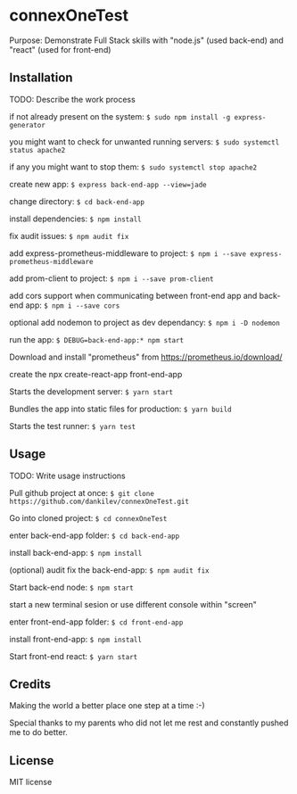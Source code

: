 # connexOneTest

Purpose: Demonstrate Full Stack skills with "node.js" (used back-end) and "react" (used for front-end)

## Installation

TODO: Describe the work process

if not already present on the system: `$ sudo npm install -g express-generator`

you might want to check for unwanted running servers: `$ sudo systemctl status apache2`

if any you might want to stop them: `$ sudo systemctl stop apache2`

create new app: `$ express back-end-app --view=jade`

change directory: `$ cd back-end-app`

install dependencies: `$ npm install`

fix audit issues: `$ npm audit fix`

add express-prometheus-middleware to project: `$ npm i --save express-prometheus-middleware`

add prom-client to project: `$ npm i --save prom-client`

add cors support when communicating between front-end app and back-end app: `$ npm i --save cors`

optional add nodemon to project as dev dependancy: `$ npm i -D nodemon`

run the app: `$ DEBUG=back-end-app:* npm start`

Download and install "prometheus" from https://prometheus.io/download/

create the npx create-react-app front-end-app

Starts the development server: `$ yarn start`
    
Bundles the app into static files for production: `$ yarn build`
    
Starts the test runner: `$ yarn test`

## Usage

TODO: Write usage instructions

Pull github project at once: `$ git clone https://github.com/dankilev/connexOneTest.git`

Go into cloned project: `$ cd connexOneTest`

enter back-end-app folder: `$ cd back-end-app`

install back-end-app: `$ npm install`

(optional) audit fix the back-end-app: `$ npm audit fix`

Start back-end node: `$ npm start`

start a new terminal sesion or use different console within "screen"

enter front-end-app folder: `$ cd front-end-app`

install front-end-app: `$ npm install`

Start front-end react: `$ yarn start`

## Credits

Making the world a better place one step at a time :-)

Special thanks to my parents who did not let me rest and constantly pushed me to do better.

## License

MIT license
